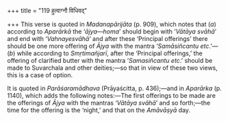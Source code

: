 +++
title = "119 हुत्वाग्नौ विधिवद्"

+++
This verse is quoted in *Madanapārijāta* (p. 909), which notes that
(*a*) according to *Aparārkā* the ‘*ājya—homa*’ should begin with
‘*Vātāya svāhā*’ and end with ‘*Vahnayesvāhā*’ and after these
‘Principal offerings’ there should be one more offering of *Ājya* with
the mantra ‘*Samāsiñcantu etc*.’—(*b*) while according to
*Smṛtimañjarī*, after the ‘Principal offerings,’ the offering of
clarified butter with the mantra ‘*Samasiñcantu etc*.’ should be made to
Suvarchala and other deities;—so that in view of these two views, this
is a case of option.

It is quoted in *Parāśaramādhava* (Prāyaścitta, p. 436);—and in
*Aparārka* (p. 1140), which adds the following notes:—The first
offerings to be made are the offerings of *Ājya* with the mantras
‘*Vātāya svāhā*’ and so forth;—the time for the offering is the ‘night,’
and that on the *Amāvāṣyā* day.


